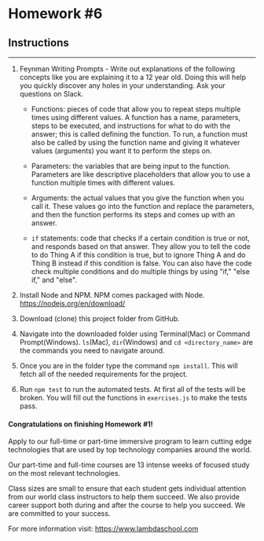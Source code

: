 # Homework #6

## Instructions
---
1. Feynman Writing Prompts - Write out explanations of the following concepts like you are explaining it to a 12 year old.  Doing this will help you quickly discover any holes in your understanding.  Ask your questions on Slack.

	* Functions: pieces of code that allow you to repeat steps multiple times using different values. A function has a name, parameters, steps to be executed, and instructions for what to do with the answer; this is called defining the function. To run, a function must also be called by using the function name and giving it whatever values (arguments) you want it to perform the steps on.

	* Parameters: the variables that are being input to the function. Parameters are like descriptive placeholders that allow you to use a function multiple times with different values.

	* Arguments: the actual values that you give the function when you call it. These values go into the function and replace the parameters, and then the function performs its steps and comes up with an answer.

	* `if` statements: code that checks if a certain condition is true or not, and responds based on that answer. They allow you to tell the code to do Thing A if this condition is true, but to ignore Thing A and do Thing B instead if this condition is false. You can also have the code check multiple conditions and do multiple things by using "if," "else if," and "else".


2. Install Node and NPM.  NPM comes packaged with Node. https://nodejs.org/en/download/

3. Download (clone) this project folder from GitHub.

4. Navigate into the downloaded folder using Terminal(Mac) or Command Prompt(Windows).  `ls`(Mac), `dir`(Windows) and `cd <directory_name>` are the commands you need to navigate around.

5. Once you are in the folder type the command `npm install`.  This will fetch all of the needed requirements for the project.

6. Run `npm test` to run the automated tests.  At first all of the tests will be broken.  You will fill out the functions in `exercises.js` to make the tests pass.


#### Congratulations on finishing Homework #1!
Apply to our full-time or part-time immersive program to learn cutting edge technologies that are used by top technology companies around the world.

Our part-time and full-time courses are 13 intense weeks of focused study on the most relevant technologies.  

Class sizes are small to ensure that each student gets individual attention from our world class instructors to help them succeed.  We also provide career support both during and after the course to help you succeed.  We are committed to your success.

For more information visit: https://www.lambdaschool.com
